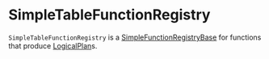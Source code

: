 # SimpleTableFunctionRegistry

`SimpleTableFunctionRegistry` is a [SimpleFunctionRegistryBase](SimpleFunctionRegistryBase.md) for functions that produce [LogicalPlan](logical-operators/LogicalPlan.md)s.

